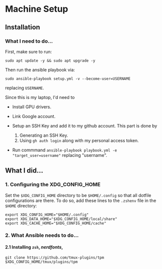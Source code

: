 # Machine Setup

## Installation

### What I need to do...

First, make sure to run:
```
sudo apt update -y && sudo apt upgrade -y
```
Then run the ansible playbook via:
```
sudo ansible-playbook setup.yml -v --become-user=USERNAME
```
replacing `USERNAME`. 

Since this is my laptop, I'd need to
- Install GPU drivers.
- Link Google account.
- Setup an SSH Key and add it to my github account. This part is done by
    1. Generating an SSH Key.
    2. Using `gh auth login` along with my personal access token.

- Run commmand `ansible-playbook playbook.yml -e "target_user=username"` replacing "username".

## What I did...



###  1. Configuring the XDG_CONFIG_HOME

Set the `$XDG_CONFIG_HOME` directory to be `$HOME/.config` so that all dotfile configurations are there. To do so, add these lines to the `.zshenv` file in the `$HOME` directory:

```
export XDG_CONFIG_HOME="$HOME/.config"
export XDG_DATA_HOME="$XDG_CONFIG_HOME/local/share"
export XDG_CACHE_HOME="$XDG_CONFIG_HOME/cache"
```

### 2. What Ansible needs to do...

#### 2.1 Installing `zsh`, *nerdfonts*, 

`git clone https://github.com/tmux-plugins/tpm $XDG_CONFIG_HOME/tmux/plugins/tpm`



